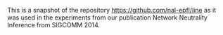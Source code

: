 This is a snapshot of the repository https://github.com/nal-epfl/line as it was used in the experiments from our publication Network Neutrality Inference from SIGCOMM 2014.
